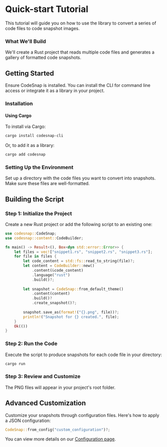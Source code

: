 # Quick-start Tutorial

This tutorial will guide you on how to use the library to convert a series of code files to code snapshot images.

### What We'll Build

We'll create a Rust project that reads multiple code files and generates a gallery of formatted code snapshots. 

## Getting Started

Ensure CodeSnap is installed. You can install the CLI for command line access or integrate it as a library in your project.

### Installation

#### Using Cargo

To install via Cargo:

```bash
cargo install codesnap-cli
```

Or, to add it as a library:

```bash
cargo add codesnap
```

### Setting Up the Environment

Set up a directory with the code files you want to convert into snapshots. Make sure these files are well-formatted.

## Building the Script

### Step 1: Initialize the Project

Create a new Rust project or add the following script to an existing one:

```rust
use codesnap::CodeSnap;
use codesnap::content::CodeBuilder;

fn main() -> Result<(), Box<dyn std::error::Error>> {
    let files = vec!["snippet1.rs", "snippet2.rs", "snippet3.rs"];
    for file in files {
        let code_content = std::fs::read_to_string(file)?;
        let content = CodeBuilder::new()
            .content(&code_content)
            .language("rust")
            .build()?;
        
        let snapshot = CodeSnap::from_default_theme()
            .content(content)
            .build()?
            .create_snapshot()?;
        
        snapshot.save_as(format!("{}.png", file))?;
        println!("Snapshot for {} created.", file);
    }
    Ok(())
}

```

### Step 2: Run the Code

Execute the script to produce snapshots for each code file in your directory:

```bash
cargo run
```

### Step 3: Review and Customize

The PNG files will appear in your project's root folder. 

## Advanced Customization

Customize your snapshots through configuration files. Here's how to apply a JSON configuration:

```rust
CodeSnap::from_config("custom_configuration")?;
```
You can view more details on our [Configuration page](configuration-and-examples).